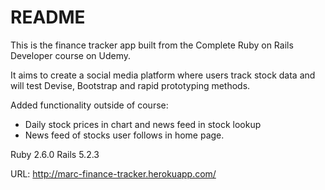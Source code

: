 # README

This is the finance tracker app built from the Complete Ruby on Rails Developer
course on Udemy.

It aims to create a social media platform where users track stock data and
will test Devise, Bootstrap and rapid prototyping methods.

Added functionality outside of course:
- Daily stock prices in chart and news feed in stock lookup
- News feed of stocks user follows in home page.

Ruby 2.6.0
Rails 5.2.3

URL: http://marc-finance-tracker.herokuapp.com/
